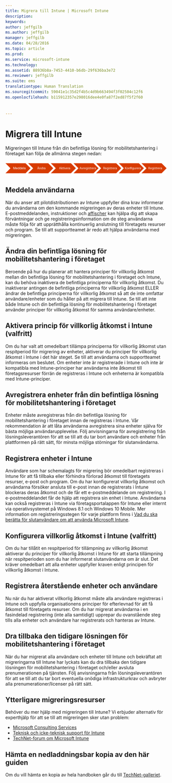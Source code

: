 ```yaml
---
title: Migrera till Intune | Microsoft Intune
description: 
keywords: 
author: jeffgilb
ms.author: jeffgilb
manager: jeffgilb
ms.date: 04/28/2016
ms.topic: article
ms.prod: 
ms.service: microsoft-intune
ms.technology: 
ms.assetid: 88936b8a-7453-4410-b6db-29f636ba3e72
ms.reviewer: jeffgilb
ms.suite: ems
translationtype: Human Translation
ms.sourcegitcommit: 59041e1c35d2f4b5c4d9b663494f3f02504c12f6
ms.openlocfilehash: b115912357e298016dee4e0fa87f2ed87f5f2f60


---
```


# Migrera till Intune


Migreringen till Intune från din befintliga lösning för mobilitetshantering i företaget kan följa de allmänna stegen nedan:

![Migreringssteg för Intune](./media/migrate-intune-steps.png)

## Meddela användarna

När du anser att pilotdistributionen av Intune uppfyller dina krav informerar du användarna om den kommande migreringen av deras enheter till Intune. E-postmeddelanden, instruktioner och [affischer](https://gallery.technet.microsoft.com/Intune-End-User-Enrollment-3a0c9b0c?WT.mc_id=Blog_Intune_General_PCIT) kan hjälpa dig att skapa förväntningar och ge registreringsinformation om de steg användarna måste följa för att upprätthålla kontinuerlig anslutning till företagets resurser och program. Se till att supportteamet är redo att hjälpa användarna med migreringen.

## Ändra din befintliga lösning för mobilitetshantering i företaget

Beroende på hur du planerar att hantera principer för villkorlig åtkomst mellan din befintliga lösning för mobilitetshantering i företaget och Intune, kan du behöva inaktivera de befintliga principerna för villkorlig åtkomst. Du inaktiverar antingen de befintliga principerna för villkorlig åtkomst ELLER ändrar de befintliga principerna för villkorlig åtkomst så att de inte omfattar användare/enheter som du håller på att migrera till Intune.  Se till att inte både Intune och din befintliga lösning för mobilitetshantering i företaget använder principer för villkorlig åtkomst för samma användare/enheter.

## Aktivera princip för villkorlig åtkomst i Intune (valfritt)

Om du har valt att omedelbart tillämpa principerna för villkorlig åtkomst utan respitperiod för migrering av enheter, aktiverar du principer för villkorlig åtkomst i Intune i det här steget.  Se till att användarna och supportteamet informeras om beslutet.  Om enheter inte är registrerade i Intune och inte är kompatibla med Intune-principer har användarna inte åtkomst till företagsresurser förrän de registreras i Intune och enheterna är kompatibla med Intune-principer.

## Avregistrera enheter från din befintliga lösning för mobilitetshantering i företaget

Enheter måste avregistreras från din befintliga lösning för mobilitetshantering i företaget innan de registreras i Intune. Vår rekommendation är att låta användarna avregistrera sina enheter själva för bästa möjliga användarupplevelse.  Följ anvisningarna för avregistrering från lösningsleverantören för att se till att du tar bort användare och enheter från plattformen på rätt sätt, för minsta möjliga störningar för slutanvändarna.

## Registrera enheter i Intune

Användare som har schemalagts för migrering bör omedelbart registreras i Intune för att få tillbaka eller förhindra förlorad åtkomst till företagets resurser, e-post och program. Om du har konfigurerat villkorlig åtkomst och användarna försöker ansluta till e-post innan de registrerats i Intune blockeras deras åtkomst och de får ett e-postmeddelande om registrering. I e-postmeddelandet får de hjälp att registrera sin enhet i Intune.  Användarna kan också registreras i Intune via företagsportalappen för Intune eller internt via operativsystemet på Windows 8.1 och Windows 10 Mobile. Mer information om registreringsstegen för varje plattform finns i [Vad du ska berätta för slutanvändare om att använda Microsoft Intune](/intune/deploy-use/what-to-tell-your-end-users-about-using-microsoft-intune).

## Konfigurera villkorlig åtkomst i Intune (valfritt)

Om du har tillåtit en respitperiod för tillämpning av villkorlig åtkomst aktiverar du principer för villkorlig åtkomst i Intune för att starta tillämpning när respitperioden som du har informerat slutanvändarna om är slut. Det kräver omedelbart att alla enheter uppfyller kraven enligt principen för villkorlig åtkomst i Intune.

## Registrera återstående enheter och användare

Nu när du har aktiverat villkorlig åtkomst måste alla användare registreras i Intune och uppfylla organisationens principer för efterlevnad för att få åtkomst till företagets resurser. Om du har migrerat användarna i en fasindelad registrering (inte alla samtidigt) upprepar du ovanstående steg tills alla enheter och användare har registrerats och hanteras av Intune.

## Dra tillbaka den tidigare lösningen för mobilitetshantering i företaget

När du har migrerat alla användare och enheter till Intune och bekräftat att migreringarna till Intune har lyckats kan du dra tillbaka den tidigare lösningen för mobilitetshantering i företaget och/eller avsluta prenumerationen på tjänsten. Följ anvisningarna från lösningsleverantören för att se till att du tar bort eventuella onödiga infrastrukturkrav och avbryter alla prenumerationer/licenser på rätt sätt.

## Ytterligare migreringsresurser

Behöver du mer hjälp med migreringen till Intune? Vi erbjuder alternativ för experthjälp för att se till att migreringen sker utan problem:

<!--- - [Microsoft Intune Onboarding](/em/solutions/fasttrack-center-benefit-for-enterprise-mobility-suite-ems)--->
- [Microsoft Consulting Services](https://www.microsoft.com/en-us/microsoftservices/default.aspx)
- [Teknisk och icke-teknisk support för Intune](/intune/troubleshoot/how-to-get-support-for-microsoft-intune)
- [TechNet-forum om Microsoft Intune](https://social.technet.microsoft.com/Forums/en-US/home?forum=microsoftintuneprod)

## Hämta en nedladdningsbar kopia av den här guiden

Om du vill hämta en kopia av hela handboken går du till [TechNet-galleriet](https://gallery.technet.microsoft.com/Migrating-to-Intune-ea439387).



<!--HONumber=Oct16_HO3-->


